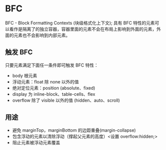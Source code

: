 # BFC

BFC - Block Formatting Contexts (块级格式化上下文);
具有 BFC 特性的元素可以看作是隔离了的独立容器，容器里面的元素不会在布局上影响到外面的元素，外面的元素也不会影响到内部元素。

## 触发 BFC

只要元素满足下面任一条件即可触发 BFC 特性：

- body 根元素
- 浮动元素：float 除 none 以外的值
- 绝对定位元素：position (absolute、fixed)
- display 为 inline-block、table-cells、flex
- overflow 除了 visible 以外的值 (hidden、auto、scroll)

## 用途

- 避免 marginTop，marginBottom 的边距重叠(margin-collapse)
- 包含浮动的元素以清除浮动（撑起父元素的高度）<设置 overflow:hidden;>
- 阻止元素被浮动元素覆盖
